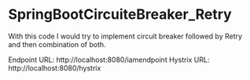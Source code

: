 # SpringBootCircuiteBreaker_Retry
With this code I would try to implement circuit breaker followed by Retry and then combination of both.

Endpoint URL: http://localhost:8080/iamendpoint
Hystrix URL:  http://localhost:8080/hystrix
